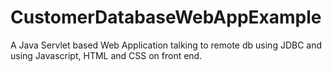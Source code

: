 CustomerDatabaseWebAppExample
=============================

A Java Servlet based Web Application talking to remote db using JDBC and using Javascript, HTML and CSS on front end.

